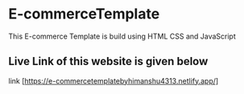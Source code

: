 # E-commerceTemplate
This E-commerce Template is build using HTML CSS and JavaScript

## Live Link of this website is given below 
link [https://e-commercetemplatebyhimanshu4313.netlify.app/]
